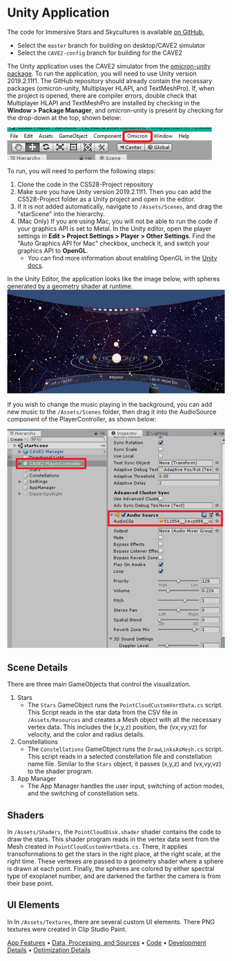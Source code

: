 # Unity Application

The code for Immersive Stars and Skycultures is available [on GitHub.](https://github.com/halBRY/CS528-Project/tree/master)
* Select the `master` branch for building on desktop/CAVE2 simulator
* Select the `CAVE2-config` branch for building for the CAVE2

The Unity application uses the CAVE2 simulator from the [omicron-unity package](https://github.com/uic-evl/omicron-unity). To run the application, you will need to use Unity version 2019.2.11f1. The GitHub repository should already contain the necessary packages (omicron-unity, Multiplayer HLAPI, and TextMeshPro). If, when the project is opened, there are compiler errors, double check that Multiplayer HLAPI and TextMeshPro are installed by checking in the **Window > Package Manager**, and omicron-unity is present by checking for the drop-down at the top, shown below: 

![Omicron drop-down indicated by a red square](omicron_check.png)

To run, you will need to perform the following steps:
1. Clone the code in the CS528-Project repository
2. Make sure you have Unity version 2019.2.11f1. Then you can add the CS528-Project folder as a Unity project and open in the editor. 
3. If it is not added automatically, navigate to `/Assets/Scenes`, and drag the "starScene" into the hierarchy. 
4. (Mac Only) If you are using Mac, you will not be able to run the code if your graphics API is set to Metal. In the Unity editor, open the player settings in **Edit > Project Settings > Player > Other Settings**. Find the "Auto Graphics API for Mac" checkbox, uncheck it, and switch your graphics API to **OpenGL**. 
    * You can find more information about enabling OpenGL in the [Unity docs](https://docs.unity3d.com/Manual/OpenGLCoreDetails.html).

In the Unity Editor, the application looks like the image below, with spheres generated by a geometry shader at runtime.![Image of the starVR visualization in the CAVE2 simulator](app_1.png)

If you wish to change the music playing in the background, you can add new music to the `/Assets/Scenes` folder, then drag it into the AudioSource component of the PlayerController, as shown below: 

![Changing the Audio Source](code_1_audio.png)

## Scene Details
There are three main GameObjects that control the visualization. 
1. Stars
    * The `Stars` GameObject runs the `PointCloudCustomVertData.cs` script. This Script reads in the star data from the CSV file in `/Assets/Resources` and creates a Mesh object with all the necessary vertex data. This includes the (x,y,z) position, the (vx,vy,vz) for velocity, and the color and radius details. 
2. Constellations
    * The `Constellations` GameObject runs the `DrawLinksAsMesh.cs` script. This script reads in a selected constellation file and constellation name file. Similar to the `Stars` object, it passes (x,y,z) and (vx,vy,vz) to the shader program. 
3. App Manager
    * The App Manager handles the user input, switching of action modes, and the switching of constellation sets. 

## Shaders
In `/Assets/Shaders`, the `PointCloudDisk.shader` shader contains the code to draw the stars. This shader program reads in the vertex data sent from the Mesh created in `PointCloudCustomVertData.cs`. There, it applies transoformations to get the stars in the right place, at the right scale, at the right time. These vertexes are passed to a geometry shader where a sphere is drawn at each point. Finally, the spheres are colored by either spectral type of exoplanet number, and are darkened the farther the camera is from their base point. 

## UI Elements
In In `/Assets/Textures`, there are several custom UI elements. There PNG textures were created in Clip Studio Paint. 

[App Features](app_usage.md) • [Data, Processing, and Sources](data.md) • [Code](code_and_build_instructions.md) • [Development Details](dev_details.md) • [Optimization Details](optimizations.md)

